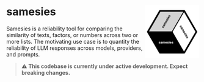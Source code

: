 # samesies <img src="man/figures/samesies-hex.png" align="right" width="140"/>

Samesies is a reliability tool for comparing the similarity of texts, factors, or numbers across two or more lists. The motivating use case is to quantity the reliability of LLM responses across models, providers, and prompts.

> **⚠️ This codebase is currently under active development. Expect breaking changes.**
